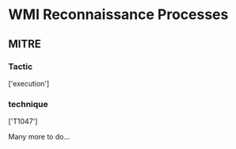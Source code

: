 # WMI Reconnaissance Processes

## MITRE

### Tactic
['execution']

### technique
['T1047']

Many more to do...

